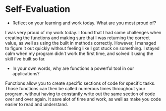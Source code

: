 # Self-Evaluation

- Reflect on your learning and work today. What are you most proud of?

I was very proud of my work today. I found that I had some challenges when creating the functions and making sure that I was returning the correct value, as well as using the built in methods correctly. However, I managed to figure it out quickly without feeling like I got stuck on something. I stayed calm when my program didn't work the first time, and solved it using the skill i've built so far.

- In your own words, why are functions a powerful tool in our applications?

Functions allow you to create specific sections of code for specific tasks. Those functions can then be called numerous times throughout your program, without having to constantly write out the same section of code over and over again. It save alot of time and work, as well as make you code easier to read and understand.